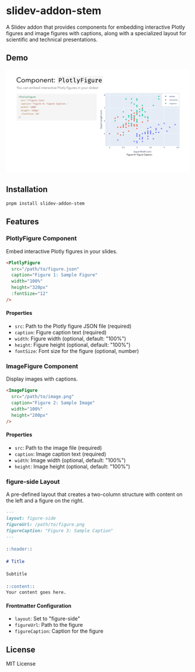 # slidev-addon-stem

A Slidev addon that provides components for embedding interactive Plotly figures and image figures with captions, along with a specialized layout for scientific and technical presentations.

## Demo

![PlotlyFigure](./assets/2.png)

## Installation

```bash
pnpm install slidev-addon-stem
```

## Features

### PlotlyFigure Component

Embed interactive Plotly figures in your slides.

```markdown
<PlotlyFigure
  src="/path/to/figure.json"
  caption="Figure 1: Sample Figure"
  width="100%"
  height="320px"
  :fontSize="12"
/>
```

#### Properties

- `src`: Path to the Plotly figure JSON file (required)
- `caption`: Figure caption text (required)
- `width`: Figure width (optional, default: "100%")
- `height`: Figure height (optional, default: "100%")
- `fontSize`: Font size for the figure (optional, number)

### ImageFigure Component

Display images with captions.

```markdown
<ImageFigure
  src="/path/to/image.png"
  caption="Figure 2: Sample Image"
  width="100%"
  height="200px"
/>
```

#### Properties

- `src`: Path to the image file (required)
- `caption`: Image caption text (required)
- `width`: Image width (optional, default: "100%")
- `height`: Image height (optional, default: "100%")

### figure-side Layout

A pre-defined layout that creates a two-column structure with content on the left and a figure on the right.

```markdown
---
layout: figure-side
figureUrl: /path/to/figure.png
figureCaption: "Figure 3: Sample Caption"
---

::header::

# Title

Subtitle

::content::
Your content goes here.
```

#### Frontmatter Configuration

- `layout`: Set to "figure-side"
- `figureUrl`: Path to the figure
- `figureCaption`: Caption for the figure

## License

MIT License
